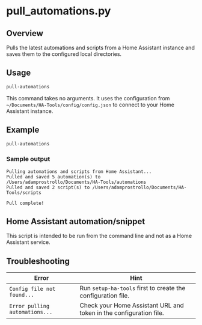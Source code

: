 # pull_automations.py

## Overview
Pulls the latest automations and scripts from a Home Assistant instance and saves them to the configured local directories.

## Usage
```bash
pull-automations
```

This command takes no arguments. It uses the configuration from `~/Documents/HA-Tools/config/config.json` to connect to your Home Assistant instance.

## Example

```bash
pull-automations
```

### Sample output

```
Pulling automations and scripts from Home Assistant...
Pulled and saved 5 automation(s) to /Users/adamprostrollo/Documents/HA-Tools/automations
Pulled and saved 2 script(s) to /Users/adamprostrollo/Documents/HA-Tools/scripts

Pull complete!
```

## Home Assistant automation/snippet
This script is intended to be run from the command line and not as a Home Assistant service.

## Troubleshooting
| Error                                     | Hint                                                                      |
| ----------------------------------------- | ------------------------------------------------------------------------- |
| `Config file not found...`                | Run `setup-ha-tools` first to create the configuration file.              |
| `Error pulling automations...`            | Check your Home Assistant URL and token in the configuration file.        |
